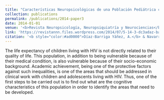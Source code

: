 ```yaml
---
title: "Características Neuropsicológicas de una Población Pediátrica con VIH"
collection: publications
permalink: /publications/2014-paper3
date: 2014-01-01
venue: '<b>Revista Neuropsicología, Neuropsiquiatría y Neurociencias</b>'
link: 'https://revistannn.files.wordpress.com/2014/07/5-14-3-dc3adaz-barriga-navarro_neuropsicologc3ada-del-vih-pedic3a1trico.pdf'
citation: '<b style="color:#ad0000">Díaz-Barriga Yáñez, A.</b> & Navarro Calvillo, M. (2014). &quot;Características Neuropsicológicas de una Población Pediátrica con VIH.&quot; <i>Revista Neuropsicología, Neuropsiquiatría y Neurociencias</i>, 14(3), 1-17.https://revistannn.files.wordpress.com/2014/07/5-14-3-dc3adaz-barriga-navarro_neuropsicologc3ada-del-vih-pedic3a1trico.pdf'
---
```


The life expectancy of children living with HIV is not directly related to their quality of life. This population, in addition to being vulnerable because of their medical condition, is also vulnerable because of their socio-economic background. Academic achievement, being one of the protective factors against such inequalities, is one of the areas that should be addressed in clinical work with children and adolescents living with HIV. Thus, one of the first steps to be carried out is to find out what are the cognitive characteristics of this population in order to identify the areas that need to be developed.
